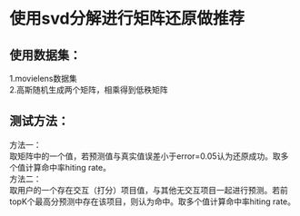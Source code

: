 # 使用svd分解进行矩阵还原做推荐
## 使用数据集：
1.movielens数据集<br>
2.高斯随机生成两个矩阵，相乘得到低秩矩阵
## 测试方法：
方法一：<br>
取矩阵中的一个值，若预测值与真实值误差小于error=0.05认为还原成功。取多个值计算命中率hiting rate。<br>
方法二：<br>
取用户的一个存在交互（打分）项目值，与其他无交互项目一起进行预测。若前topK个最高分预测中存在该项目，则认为命中。取多个值计算命中率hiting rate。<br>

